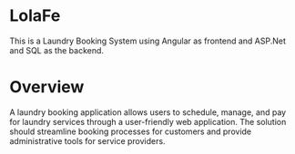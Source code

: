 # LolaFe

This is a Laundry Booking System using Angular as frontend and ASP.Net and SQL as the backend.

# Overview
A laundry booking application allows users to schedule, manage, and pay for laundry services through a user-friendly web application. The solution should streamline booking processes for customers and provide administrative tools for service providers.
